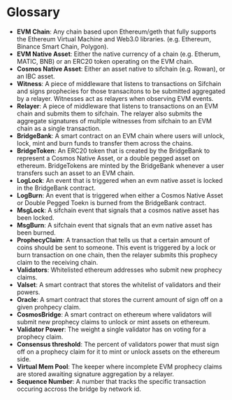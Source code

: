 # Glossary

- **EVM Chain**: Any chain based upon Ethereum/geth that fully supports the Ethereum Virtual Machine and Web3.0 libraries. (e.g. Ethereum, Binance Smart Chain, Polygon).
- **EVM Native Asset**: Either the native currency of a chain (e.g. Etherum, MATIC, BNB) or an ERC20 token operating on the EVM chain.
- **Cosmos Native Asset**: Either an asset native to sifchain (e.g. Rowan), or an IBC asset.
- **Witness**: A piece of middleware that listens to transactions on Sifchain and signs prophecies for those transacitons to be submitted aggregated by a relayer. Witnesses act as relayers when observing EVM events.
- **Relayer**: A piece of middleware that listens to transactions on an EVM chain and submits them to sifchain. The relayer also submits the aggregate signatures of multiple witnesses from sifchain to an EVM chain as a single transaction.
- **BridgeBank**: A smart contract on an EVM chain where users will unlock, lock, mint and burn funds to transfer them across the chains.
- **BridgeToken**: An ERC20 token that is created by the BridgeBank to represent a Cosmos Native Asset, or a double pegged asset on ethereum. BridgeTokens are minted by the BridgeBank whenever a user transfers such an asset to an EVM chain.
- **LogLock**: An event that is triggered when an evm native asset is locked in the BridgeBank contract.
- **LogBurn**: An event that is triggered when either a Cosmos Native Asset or Double Pegged Toekn is burned from the BridgeBank contract.
- **MsgLock**: A sifchain event that signals that a cosmos native asset has been locked.
- **MsgBurn**: A sifchain event that signals that an evm native asset has been burned.
- **ProphecyClaim**: A transaction that tells us that a certain amount of coins should be sent to someone. This event is triggered by a lock or burn transaction on one chain, then the relayer submits this prophecy claim to the receiving chain.
- **Validators**: Whitelisted ethereum addresses who submit new prophecy claims.
- **Valset**: A smart contract that stores the whitelist of validators and their powers.
- **Oracle**: A smart contract that stores the current amount of sign off on a given prohpecy claim.
- **CosmosBridge**: A smart contract on ethereum where validators will submit new prophecy claims to unlock or mint assets on ethereum.
- **Validator Power**: The weight a single validator has on voting for a prophecy claim.
- **Consensus threshold**: The percent of validators power that must sign off on a prophecy claim for it to mint or unlock assets on the ethereum side.
- **Virtual Mem Pool**: The keeper where incomplete EVM prophecy claims are stored awaiting signature aggregation by a relayer.
- **Sequence Number**: A number that tracks the specific transaction occuring accross the bridge by network id.
